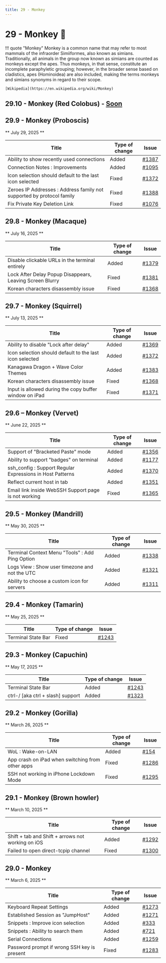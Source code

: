 ```yaml
---
title: 29 - Monkey
---
```

# 29 - Monkey :monkey:
!!! quote "Monkey"
    Monkey is a common name that may refer to most mammals of the infraorder Simiiformes, also known as simians. Traditionally, all animals in the group now known as simians are counted as monkeys except the apes. Thus monkeys, in that sense, constitute an incomplete paraphyletic grouping; however, in the broader sense based on cladistics, apes (Hominoidea) are also included, making the terms monkeys and simians synonyms in regard to their scope.

    [Wikipedia](https://en.wikipedia.org/wiki/Monkey)

## 29.10 - Monkey (Red Colobus) - [Soon](https://webssh.net/documentation/becoming-external-tester/)

## 29.9 - Monkey (Proboscis)
** July 29, 2025 **

| Title | Type of change | Issue |
| --- | --- | --- |
| Ability to show recently used connections | Added | [#1387](https://github.com/isontheline/pro.webssh.net/issues/1387) |
| Connection Notes : Improvements | Added | [#1095](https://github.com/isontheline/pro.webssh.net/issues/1095) |
| Icon selection should default to the last icon selected | Fixed | [#1372](https://github.com/isontheline/pro.webssh.net/issues/1372) |
| Zeroes IP Addresses : Address family not supported by protocol family | Fixed | [#1388](https://github.com/isontheline/pro.webssh.net/issues/1388) |
| Fix Private Key Deletion Link | Fixed | [#1076](https://github.com/isontheline/pro.webssh.net/issues/1076) |   

## 29.8 - Monkey (Macaque)
** July 16, 2025 **

| Title | Type of change | Issue |
| --- | --- | --- |
| Disable clickable URLs in the terminal entirely | Added | [#1379](https://github.com/isontheline/pro.webssh.net/issues/1379) |
| Lock After Delay Popup Disappears, Leaving Screen Blurry | Fixed | [#1381](https://github.com/isontheline/pro.webssh.net/issues/1381) |
| Korean characters disassembly issue | Fixed | [#1368](https://github.com/isontheline/pro.webssh.net/issues/1368) |

## 29.7 - Monkey (Squirrel)
** July 13, 2025 **

| Title | Type of change | Issue |
| --- | --- | --- |
| Ability to disable "Lock after delay" | Added | [#1369](https://github.com/isontheline/pro.webssh.net/issues/1369) |
| Icon selection should default to the last icon selected | Added | [#1372](https://github.com/isontheline/pro.webssh.net/issues/1372) |
| Kanagawa Dragon + Wave Color Themes | Added | [#1383](https://github.com/isontheline/pro.webssh.net/issues/1383) |
| Korean characters disassembly issue | Fixed | [#1368](https://github.com/isontheline/pro.webssh.net/issues/1368) |
| Input is allowed during the copy buffer window on iPad | Fixed | [#1371](https://github.com/isontheline/pro.webssh.net/issues/1371) |

## 29.6 – Monkey (Vervet)
** June 22, 2025 **

| Title | Type of change | Issue |
| --- | --- | --- |
| Support of "Bracketed Paste" mode | Added | [#1356](https://github.com/isontheline/pro.webssh.net/issues/1356) |
| Ability to support "badges" on terminal | Added | [#1177](https://github.com/isontheline/pro.webssh.net/issues/1177) |
| ssh_config : Support Regular Expressions in Host Patterns | Added | [#1370](https://github.com/isontheline/pro.webssh.net/issues/1370) |
| Reflect current host in tab | Added | [#1351](https://github.com/isontheline/pro.webssh.net/issues/1351) |
| Email link inside WebSSH Support page is not working | Fixed | [#1365](https://github.com/isontheline/pro.webssh.net/issues/1365) |

## 29.5 - Monkey (Mandrill)
** May 30, 2025 **

| Title | Type of change | Issue |
| --- | --- | --- |
| Terminal Context Menu "Tools" : Add Ping Option | Added | [#1338](https://github.com/isontheline/pro.webssh.net/issues/1338) |
| Logs View : Show user timezone and not the UTC | Added | [#1321](https://github.com/isontheline/pro.webssh.net/issues/1321) |
| Ability to choose a custom icon for servers | Added | [#1311](https://github.com/isontheline/pro.webssh.net/issues/1311) |

## 29.4 - Monkey (Tamarin)
** May 25, 2025 **

| Title | Type of change | Issue |
| --- | --- | --- |
| Terminal State Bar | Fixed | [#1243](https://github.com/isontheline/pro.webssh.net/issues/1243) |

## 29.3 - Monkey (Capuchin)
** May 17, 2025 **

| Title | Type of change | Issue |
| --- | --- | --- |
| Terminal State Bar | Added | [#1243](https://github.com/isontheline/pro.webssh.net/issues/1243) |
| ctrl-/ [aka ctrl + slash] support | Added | [#1323](https://github.com/isontheline/pro.webssh.net/issues/1323) |

## 29.2 - Monkey (Gorilla)
** March 26, 2025 **

| Title | Type of change | Issue |
| --- | --- | --- |
| WoL : Wake-on-LAN | Added | [#154](https://github.com/isontheline/pro.webssh.net/issues/154) |
| App crash on iPad when switching from other apps | Fixed | [#1286](https://github.com/isontheline/pro.webssh.net/issues/1286) |
| SSH not working in iPhone Lockdown Mode | Fixed | [#1295](https://github.com/isontheline/pro.webssh.net/issues/1295) |

## 29.1 - Monkey (Brown howler)
** March 10, 2025 **

| Title | Type of change | Issue |
| --- | --- | --- |
| Shift + tab and Shift + arrows not working on iOS | Added | [#1292](https://github.com/isontheline/pro.webssh.net/issues/1292) |
| Failed to open direct-tcpip channel | Fixed | [#1300](https://github.com/isontheline/pro.webssh.net/issues/1300) |

## 29.0 - Monkey
** March 6, 2025 **

| Title | Type of change | Issue |
| --- | --- | --- |
| Keyboard Repeat Settings | Added | [#1273](https://github.com/isontheline/pro.webssh.net/issues/1273) |
| Established Session as "JumpHost" | Added | [#1271](https://github.com/isontheline/pro.webssh.net/issues/1271) |
| Snippets : Improve icon selection | Added | [#333](https://github.com/isontheline/pro.webssh.net/issues/333) |
| Snippets : Ability to search them | Added | [#721](https://github.com/isontheline/pro.webssh.net/issues/721) |
| Serial Connections | Added | [#1259](https://github.com/isontheline/pro.webssh.net/issues/1259) |
| Password prompt if wrong SSH key is present | Fixed | [#1283](https://github.com/isontheline/pro.webssh.net/issues/1283) |